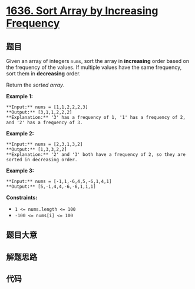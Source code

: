 # [1636. Sort Array by Increasing Frequency](https://leetcode.com/problems/sort-array-by-increasing-frequency)

## 题目

Given an array of integers `nums`, sort the array in **increasing** order
based on the frequency of the values. If multiple values have the same
frequency, sort them in **decreasing** order.

Return the _sorted array_.



**Example 1:**

    
    
    **Input:** nums = [1,1,2,2,2,3]
    **Output:** [3,1,1,2,2,2]
    **Explanation:** '3' has a frequency of 1, '1' has a frequency of 2, and '2' has a frequency of 3.
    

**Example 2:**

    
    
    **Input:** nums = [2,3,1,3,2]
    **Output:** [1,3,3,2,2]
    **Explanation:** '2' and '3' both have a frequency of 2, so they are sorted in decreasing order.
    

**Example 3:**

    
    
    **Input:** nums = [-1,1,-6,4,5,-6,1,4,1]
    **Output:** [5,-1,4,4,-6,-6,1,1,1]



**Constraints:**

  * `1 <= nums.length <= 100`
  * `-100 <= nums[i] <= 100`


## 题目大意

## 解题思路

## 代码

```javascript

```
